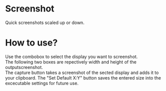 # Screenshot
Quick screenshots scaled up or down.


# How to use?
Use the combobox to select the display you want to screenshot.  
The following two boxes are repectively width and height of the outputscreenshot.  
The capture button takes a screenshot of the sected display and adds it to your clipboard.
The "Set Default X:Y" button saves the entered size into the excecutable settings for future use.
